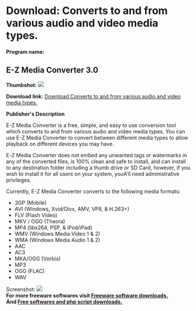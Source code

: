 # Download: Converts to and from various audio and video media types.

**Program name:**

## E-Z Media Converter 3.0

  
**Thumbshot:** ![](http://www.freewarefiles.com/screenshot/ezmediacvrtr3_md.jpg)   
  
**Download link:** [Download Converts to and from various audio and video media types.](http://freesoftwares.boysofts.com/E-Z-Media-Converter_program_74792.html)  
  


**Publisher's Description**  
  


E-Z Media Converter is a free, simple, and easy to use conversion tool which converts to and from various audio and video media types. You can use E-Z Media Converter to convert between different media types to allow playback on different devices you may have. 

E-Z Media Converter does not embed any unwanted tags or watermarks in any of the converted files, is 100% clean and safe to install, and can install to any destination folder including a thumb drive or SD Card, however, if you wish to install it for all users on your system, youA'll need administrative privileges.

Currently, E-Z Media Converter converts to the following media formats: 

  * 3GP (Mobile)
  * AVI (Windows, Xvid/Divx, AMV, VP8, & H.263+)
  * FLV (Flash Video)
  * MKV / OGG (Theora)
  * MP4 (libx264, PSP, & iPod/iPad)
  * WMV (Windows Media Video 1 & 2)
  * WMA (Windows Media Audio 1 & 2)
  * AAC
  * AC3
  * MKA/OGG (Vorbis)
  * MP3
  * OGG (FLAC)
  * WAV

  
  
Screenshot: ![](http://www.freewarefiles.com/screenshot/ezmediacvrtr3.jpg)   
**For more freeware softwares visit [Freeware software downloads.](http://freesoftwares.boysofts.com/)**   
**And [Free softwares and php script downloads.](http://www.boysofts.com/)**
